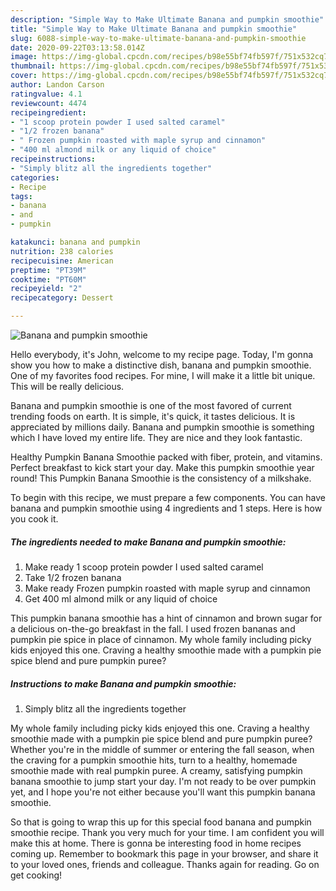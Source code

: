 ```yaml
---
description: "Simple Way to Make Ultimate Banana and pumpkin smoothie"
title: "Simple Way to Make Ultimate Banana and pumpkin smoothie"
slug: 6088-simple-way-to-make-ultimate-banana-and-pumpkin-smoothie
date: 2020-09-22T03:13:58.014Z
image: https://img-global.cpcdn.com/recipes/b98e55bf74fb597f/751x532cq70/banana-and-pumpkin-smoothie-recipe-main-photo.jpg
thumbnail: https://img-global.cpcdn.com/recipes/b98e55bf74fb597f/751x532cq70/banana-and-pumpkin-smoothie-recipe-main-photo.jpg
cover: https://img-global.cpcdn.com/recipes/b98e55bf74fb597f/751x532cq70/banana-and-pumpkin-smoothie-recipe-main-photo.jpg
author: Landon Carson
ratingvalue: 4.1
reviewcount: 4474
recipeingredient:
- "1 scoop protein powder I used salted caramel"
- "1/2 frozen banana"
- " Frozen pumpkin roasted with maple syrup and cinnamon"
- "400 ml almond milk or any liquid of choice"
recipeinstructions:
- "Simply blitz all the ingredients together"
categories:
- Recipe
tags:
- banana
- and
- pumpkin

katakunci: banana and pumpkin 
nutrition: 238 calories
recipecuisine: American
preptime: "PT39M"
cooktime: "PT60M"
recipeyield: "2"
recipecategory: Dessert

---
```



![Banana and pumpkin smoothie](https://img-global.cpcdn.com/recipes/b98e55bf74fb597f/751x532cq70/banana-and-pumpkin-smoothie-recipe-main-photo.jpg)

Hello everybody, it's John, welcome to my recipe page. Today, I'm gonna show you how to make a distinctive dish, banana and pumpkin smoothie. One of my favorites food recipes. For mine, I will make it a little bit unique. This will be really delicious.

Banana and pumpkin smoothie is one of the most favored of current trending foods on earth. It is simple, it's quick, it tastes delicious. It is appreciated by millions daily. Banana and pumpkin smoothie is something which I have loved my entire life. They are nice and they look fantastic.

Healthy Pumpkin Banana Smoothie packed with fiber, protein, and vitamins. Perfect breakfast to kick start your day. Make this pumpkin smoothie year round! This Pumpkin Banana Smoothie is the consistency of a milkshake.


To begin with this recipe, we must prepare a few components. You can have banana and pumpkin smoothie using 4 ingredients and 1 steps. Here is how you cook it.

<!--inarticleads1-->

##### The ingredients needed to make Banana and pumpkin smoothie:

1. Make ready 1 scoop protein powder I used salted caramel
1. Take 1/2 frozen banana
1. Make ready  Frozen pumpkin roasted with maple syrup and cinnamon
1. Get 400 ml almond milk or any liquid of choice


This pumpkin banana smoothie has a hint of cinnamon and brown sugar for a delicious on-the-go breakfast in the fall. I used frozen bananas and pumpkin pie spice in place of cinnamon. My whole family including picky kids enjoyed this one. Craving a healthy smoothie made with a pumpkin pie spice blend and pure pumpkin puree? 

<!--inarticleads2-->

##### Instructions to make Banana and pumpkin smoothie:

1. Simply blitz all the ingredients together


My whole family including picky kids enjoyed this one. Craving a healthy smoothie made with a pumpkin pie spice blend and pure pumpkin puree? Whether you&#39;re in the middle of summer or entering the fall season, when the craving for a pumpkin smoothie hits, turn to a healthy, homemade smoothie made with real pumpkin puree. A creamy, satisfying pumpkin banana smoothie to jump start your day. I&#39;m not ready to be over pumpkin yet, and I hope you&#39;re not either because you&#39;ll want this pumpkin banana smoothie. 

So that is going to wrap this up for this special food banana and pumpkin smoothie recipe. Thank you very much for your time. I am confident you will make this at home. There is gonna be interesting food in home recipes coming up. Remember to bookmark this page in your browser, and share it to your loved ones, friends and colleague. Thanks again for reading. Go on get cooking!
